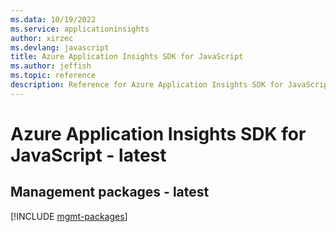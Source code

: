 ```yaml
---
ms.data: 10/19/2022
ms.service: applicationinsights
author: xirzec
ms.devlang: javascript
title: Azure Application Insights SDK for JavaScript
ms.author: jeffish
ms.topic: reference
description: Reference for Azure Application Insights SDK for JavaScript
---
```

# Azure Application Insights SDK for JavaScript - latest

## Management packages - latest
[!INCLUDE [mgmt-packages](application-insights-mgmt-index.md)]